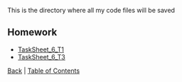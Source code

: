 
This is the directory where all my code files will be saved

## Homework

* [TaskSheet_6_T1](tasksheet6_1.py)
* [TaskSheet_6_T3](tasksheet6_3.py)




[Back](../Readme.md) |
[Table of Contents](../../TableOfContents.md) 
